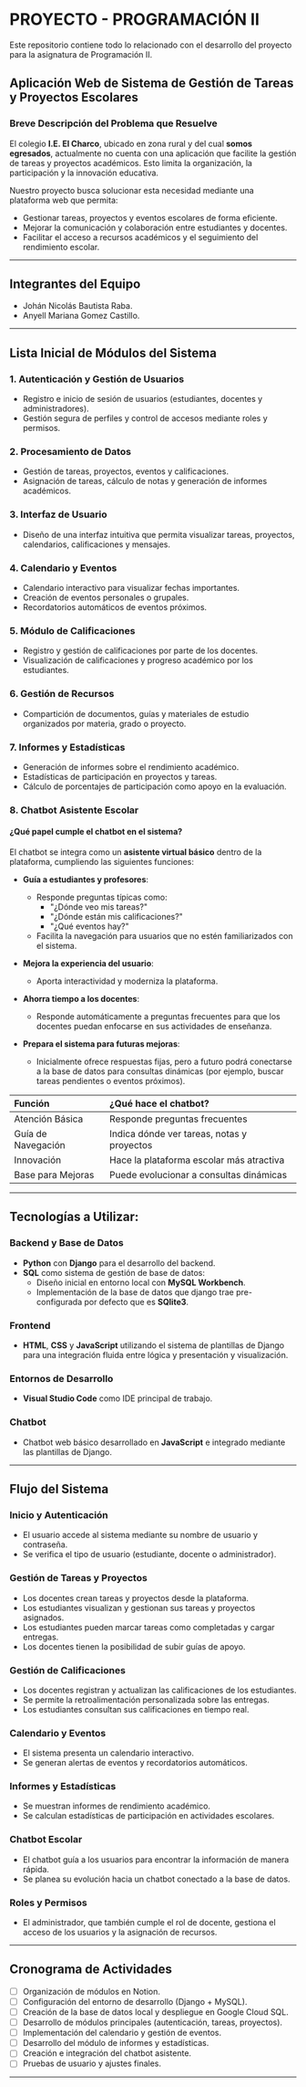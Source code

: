 # PROYECTO - PROGRAMACIÓN II

Este repositorio contiene todo lo relacionado con el desarrollo del proyecto para la asignatura de Programación II.

## Aplicación Web de Sistema de Gestión de Tareas y Proyectos Escolares

### Breve Descripción del Problema que Resuelve

El colegio **I.E. El Charco**, ubicado en zona rural y del cual **somos egresados**, actualmente no cuenta con una aplicación que facilite la gestión de tareas y proyectos académicos. Esto limita la organización, la participación y la innovación educativa.

Nuestro proyecto busca solucionar esta necesidad mediante una plataforma web que permita:

- Gestionar tareas, proyectos y eventos escolares de forma eficiente.
- Mejorar la comunicación y colaboración entre estudiantes y docentes.
- Facilitar el acceso a recursos académicos y el seguimiento del rendimiento escolar.

---

## Integrantes del Equipo

- Johán Nicolás Bautista Raba.
- Anyell Mariana Gomez Castillo.

---

## Lista Inicial de Módulos del Sistema

### 1. Autenticación y Gestión de Usuarios

- Registro e inicio de sesión de usuarios (estudiantes, docentes y administradores).
- Gestión segura de perfiles y control de accesos mediante roles y permisos.

### 2. Procesamiento de Datos

- Gestión de tareas, proyectos, eventos y calificaciones.
- Asignación de tareas, cálculo de notas y generación de informes académicos.

### 3. Interfaz de Usuario

- Diseño de una interfaz intuitiva que permita visualizar tareas, proyectos, calendarios, calificaciones y mensajes.

### 4. Calendario y Eventos

- Calendario interactivo para visualizar fechas importantes.
- Creación de eventos personales o grupales.
- Recordatorios automáticos de eventos próximos.

### 5. Módulo de Calificaciones

- Registro y gestión de calificaciones por parte de los docentes.
- Visualización de calificaciones y progreso académico por los estudiantes.

### 6. Gestión de Recursos

- Compartición de documentos, guías y materiales de estudio organizados por materia, grado o proyecto.

### 7. Informes y Estadísticas

- Generación de informes sobre el rendimiento académico.
- Estadísticas de participación en proyectos y tareas.
- Cálculo de porcentajes de participación como apoyo en la evaluación.

### 8. Chatbot Asistente Escolar

#### ¿Qué papel cumple el chatbot en el sistema?

El chatbot se integra como un **asistente virtual básico** dentro de la plataforma, cumpliendo las siguientes funciones:

- **Guía a estudiantes y profesores**:
  - Responde preguntas típicas como:
    - "¿Dónde veo mis tareas?"
    - "¿Dónde están mis calificaciones?"
    - "¿Qué eventos hay?"
  - Facilita la navegación para usuarios que no estén familiarizados con el sistema.

- **Mejora la experiencia del usuario**:
  - Aporta interactividad y moderniza la plataforma.

- **Ahorra tiempo a los docentes**:
  - Responde automáticamente a preguntas frecuentes para que los docentes puedan enfocarse en sus actividades de enseñanza.

- **Prepara el sistema para futuras mejoras**:
  - Inicialmente ofrece respuestas fijas, pero a futuro podrá conectarse a la base de datos para consultas dinámicas (por ejemplo, buscar tareas pendientes o eventos próximos).

| Función | ¿Qué hace el chatbot? |
|:--------|:----------------------|
| Atención Básica | Responde preguntas frecuentes |
| Guía de Navegación | Indica dónde ver tareas, notas y proyectos |
| Innovación | Hace la plataforma escolar más atractiva |
| Base para Mejoras | Puede evolucionar a consultas dinámicas |

---

## Tecnologías a Utilizar:

### Backend y Base de Datos

- **Python** con **Django** para el desarrollo del backend.
- **SQL** como sistema de gestión de base de datos:
  - Diseño inicial en entorno local con **MySQL Workbench**.
  - Implementación de la base de datos que django trae pre-configurada por defecto que es **SQlite3**.

### Frontend

- **HTML**, **CSS** y **JavaScript** utilizando el sistema de plantillas de Django para una integración fluida entre lógica y presentación y visualización.

### Entornos de Desarrollo

- **Visual Studio Code** como IDE principal de trabajo.

### Chatbot

- Chatbot web básico desarrollado en **JavaScript** e integrado mediante las plantillas de Django.

---

## Flujo del Sistema

### Inicio y Autenticación

- El usuario accede al sistema mediante su nombre de usuario y contraseña.
- Se verifica el tipo de usuario (estudiante, docente o administrador).

### Gestión de Tareas y Proyectos

- Los docentes crean tareas y proyectos desde la plataforma.
- Los estudiantes visualizan y gestionan sus tareas y proyectos asignados.
- Los estudiantes pueden marcar tareas como completadas y cargar entregas.
- Los docentes tienen la posibilidad de subir guías de apoyo.

### Gestión de Calificaciones

- Los docentes registran y actualizan las calificaciones de los estudiantes.
- Se permite la retroalimentación personalizada sobre las entregas.
- Los estudiantes consultan sus calificaciones en tiempo real.

### Calendario y Eventos

- El sistema presenta un calendario interactivo.
- Se generan alertas de eventos y recordatorios automáticos.

### Informes y Estadísticas

- Se muestran informes de rendimiento académico.
- Se calculan estadísticas de participación en actividades escolares.

### Chatbot Escolar

- El chatbot guía a los usuarios para encontrar la información de manera rápida.
- Se planea su evolución hacia un chatbot conectado a la base de datos.

### Roles y Permisos

- El administrador, que también cumple el rol de docente, gestiona el acceso de los usuarios y la asignación de recursos.

---

## Cronograma de Actividades

- [ ] Organización de módulos en Notion.
- [ ] Configuración del entorno de desarrollo (Django + MySQL).
- [ ] Creación de la base de datos local y despliegue en Google Cloud SQL.
- [ ] Desarrollo de módulos principales (autenticación, tareas, proyectos).
- [ ] Implementación del calendario y gestión de eventos.
- [ ] Desarrollo del módulo de informes y estadísticas.
- [ ] Creación e integración del chatbot asistente.
- [ ] Pruebas de usuario y ajustes finales.

---
